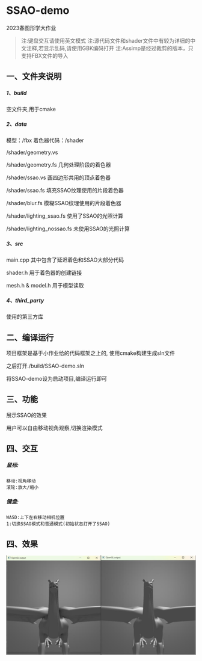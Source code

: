 # SSAO-demo

2023春图形学大作业

> 注:键盘交互请使用英文模式
> 注:源代码文件和shader文件中有较为详细的中文注释,若显示乱码,请使用GBK编码打开
> 注:Assimp是经过裁剪的版本，只支持FBX文件的导入



## 一、文件夹说明

##### 1、build

空文件夹,用于cmake

##### 2、data

模型：/fbx
着色器代码：/shader

/shader/geometry.vs

/shader/geometry.fs 几何处理阶段的着色器

/shader/ssao.vs 画四边形共用的顶点着色器

/shader/ssao.fs 填充SSAO纹理使用的片段着色器

/shader/blur.fs 模糊SSAO纹理使用的片段着色器

/shader/lighting_ssao.fs 使用了SSAO的光照计算

/shader/lighting_nossao.fs  未使用SSAO的光照计算




##### 3、src

main.cpp    其中包含了延迟着色和SSAO大部分代码

shader.h    用于着色器的创建链接

mesh.h & model.h     用于模型读取


##### 4、third_party

使用的第三方库


## 二、编译运行

项目框架是基于小作业给的代码框架之上的, 使用cmake构建生成sln文件

之后打开./build/SSAO-demo.sln

将SSAO-demo设为启动项目,编译运行即可


## 三、功能

展示SSAO的效果

用户可以自由移动视角观察,切换渲染模式

## 四、交互

##### 鼠标:
    移动:视角移动
    滚轮:放大/缩小

##### 键盘:
    WASD:上下左右移动相机位置
    1:切换SSAO模式和普通模式(初始状态打开了SSAO)

## 四、效果

![对比](SSAO.png)
